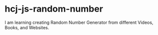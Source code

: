 # hcj-js-random-number
I am learning creating Random Number Generator from different Videos, Books, and Websites.
